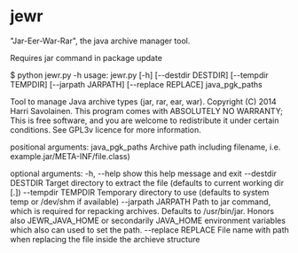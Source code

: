 jewr
====

"Jar-Eer-War-Rar", the java archive manager tool.

Requires jar command in package update

$ python jewr.py -h
usage: jewr.py [-h] [--destdir DESTDIR] [--tempdir TEMPDIR]
               [--jarpath JARPATH] [--replace REPLACE]
               java_pgk_paths

Tool to manage Java archive types (jar, rar, ear, war). Copyright (C) 2014
Harri Savolainen. This program comes with ABSOLUTELY NO WARRANTY; This is
free software, and you are welcome to redistribute it under certain conditions.
See GPL3v licence for more information.

positional arguments:
  java_pgk_paths     Archive path including filename, i.e. 
  					 example.jar/META-INF/file.class)

optional arguments:
  -h, --help         show this help message and exit
  --destdir DESTDIR  Target directory to extract the file (defaults to current
                     working dir [.])
  --tempdir TEMPDIR  Temporary directory to use (defaults to system temp or
                     /dev/shm if available)
  --jarpath JARPATH  Path to jar command, which is required for repacking
                     archives. Defaults to /usr/bin/jar. Honors also
                     JEWR_JAVA_HOME or secondarily JAVA_HOME environment
                     variables which also can used to set the path.
  --replace REPLACE  File name with path when replacing the file inside the
                     archieve structure

